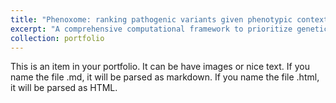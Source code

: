 ```yaml
---
title: "Phenoxome: ranking pathogenic variants given phenotypic context"
excerpt: "A comprehensive computational framework to prioritize genetic variants based upon the likelihood of the variant being pathogenic given the phenotype of the patient. <br/><img src='/images/phenoxome_workflow.png'>"
collection: portfolio
---
```


This is an item in your portfolio. It can be have images or nice text. If you name the file .md, it will be parsed as markdown. If you name the file .html, it will be parsed as HTML. 
